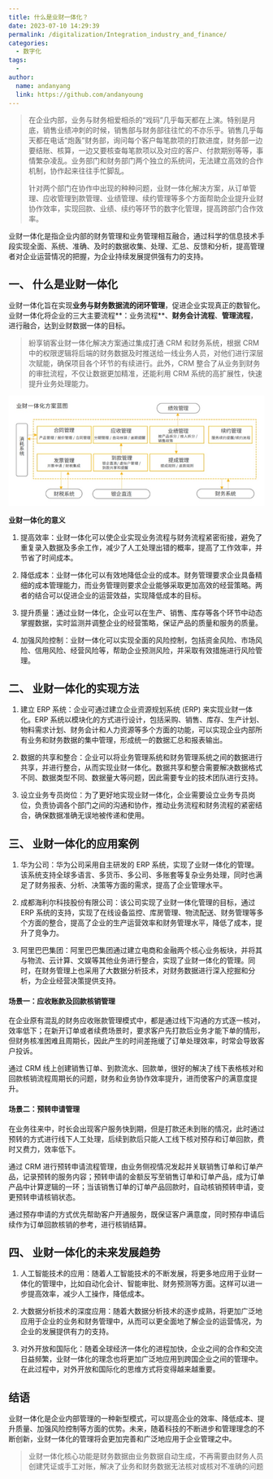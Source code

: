 ```yaml
---
title: 什么是业财一体化？
date: 2023-07-10 14:29:39
permalink: /digitalization/Integration_industry_and_finance/
categories:
  - 数字化
tags:
  -
author:
  name: andanyang
  link: https://github.com/andanyoung
---
```


> 在企业内部，业务与财务相爱相杀的“戏码”几乎每天都在上演。特别是月底，销售业绩冲刺的时候，销售部与财务部往往忙的不亦乐乎。销售几乎每天都在电话“炮轰”财务部，询问每个客户每笔款项的打款进度，财务部一边要结账、核算，一边又要核查每笔款项以及对应的客户、付款期别等等，事情繁杂凌乱。业务部门和财务部门两个独立的系统间，无法建立高效的合作机制，协作起来往往手忙脚乱。
>
> 针对两个部门在协作中出现的种种问题，业财一体化解决方案，从订单管理、应收管理到款管理、业绩管理、续约管理等多个方面帮助企业提升业财协作效率，实现回款、业绩、续约等环节的数字化管理，提高跨部门合作效率。

业财一体化是指企业内部的财务管理和业务管理相互融合，通过科学的信息技术手段实现全面、系统、准确、及时的数据收集、处理、汇总、反馈和分析，提高管理者对企业运营情况的把握，为企业持续发展提供强有力的支持。

## 一、 什么是业财一体化

业财一体化旨在实现**业务与财务数据流的闭环管理**，促进企业实现真正的数智化。业财一体化将企业的三大主要流程**：业务流程**、**财务会计流程**、**管理流程**，进行融合，达到业财数据一体的目标。

> 紛享销客业财一体化解决方案通过集成打通 CRM 和财务系统，根据 CRM 中的权限逻辑将后端的财务数据及时推送给一线业务人员，对他们进行深层次赋能，确保项目各个环节的有续进行。此外，CRM 整合了从业务到财务的审批流程，不仅让数据更加精准，还能利用 CRM 系统的高扩展性，快速提升业务处理能力。

![业财一体化](../.vuepress/public/AI/v2-97b7fd3bbbedd4e9823bf86845b28351_b.jpg)

**业财一体化的意义**

1. 提高效率：业财一体化可以使企业实现业务流程与财务流程紧密衔接，避免了重复录入数据及多余工作，减少了人工处理出错的概率，提高了工作效率，并节省了时间成本。

2. 降低成本：业财一体化可以有效地降低企业的成本。财务管理要求企业具备精细的成本管理能力，而业务管理则要求企业能够采取更加高效的经营策略。两者的结合可以促进企业的运营效益，实现降低成本的目标。

3. 提升质量：通过业财一体化，企业可以在生产、销售、库存等各个环节中动态掌握数据，实时监测并调整企业的经营策略，保证产品的质量和服务的质量。

4. 加强风险控制：业财一体化可以实现全面的风险控制，包括资金风险、市场风险、信用风险、经营风险等，帮助企业预测风险，并采取有效措施进行风险管理。

## 二、 业财一体化的实现方法

1. 建立 ERP 系统：企业可通过建立企业资源规划系统 (ERP) 来实现业财一体化。ERP 系统以模块化的方式进行设计，包括采购、销售、库存、生产计划、物料需求计划、财务会计和人力资源等多个方面的功能，可以实现企业内部所有业务和财务数据的集中管理，形成统一的数据汇总和报表输出。

2. 数据的共享和整合：企业可以将业务管理系统和财务管理系统之间的数据进行共享，并进行整合，从而实现业财一体化。数据共享和整合需要解决数据格式不同、数据类型不同、数据量大等问题，因此需要专业的技术团队进行支持。

3. 设立业务专员岗位：为了更好地实现业财一体化，企业需要设立业务专员岗位，负责协调各个部门之间的沟通和协作，推动业务流程和财务流程的紧密结合，确保数据准确无误地被传递和使用。

## 三、 业财一体化的应用案例

1. 华为公司：华为公司采用自主研发的 ERP 系统，实现了业财一体化的管理。该系统支持全球多语言、多货币、多公司、多账套等复杂业务处理，同时也满足了财务报表、分析、决策等方面的需求，提高了企业管理水平。

2. 成都海利尔科技股份有限公司：该公司实现了业财一体化管理的目标，通过 ERP 系统的支持，实现了在线设备监控、库房管理、物流配送、财务管理等多个方面的整合，提高了企业的生产运营效率和财务管理水平，降低了成本，提升了竞争力。

3. 阿里巴巴集团：阿里巴巴集团通过建立电商和金融两个核心业务板块，并将其与物流、云计算、文娱等其他业务进行整合，实现了业财一体化的管理。同时，在财务管理上也采用了大数据分析技术，对财务数据进行深入挖掘和分析，为企业经营决策提供支持。

#### 场景一：应收账款及回款核销管理

在企业原有混乱的财务应收账款管理模式中，都是通过线下沟通的方式逐一核对，效率低下；在新开订单或者续费场景时，要求客户先打款后业务才能下单的情形，但财务核准困难且周期长，因此产生的时间差拖缓了订单处理效率，时常会导致客户投诉。

通过 CRM 线上创建销售订单、到款流水、回款单，很好的解决了线下表格核对和回款核销流程周期长的问题，财务和业务协作效率提升，进而使客户的满意度提升。

#### 场景二：预转申请管理

在业务往来中，时长会出现客户服务快到期，但是打款还未到账的情况，此时通过预转的方式进行线下人工处理，后续到款后只能人工线下核对预存和订单回款，费时又费力，效率低下。

通过 CRM 进行预转申请流程管理，由业务侧视情况发起并关联销售订单和订单产品，记录预转的服务内容；预转申请的金额反写至销售订单和订单产品，成为订单产品中计算逻辑的一环；当该销售订单的订单产品回款时，自动核销预转申请，变更预转申请核销状态。

通过预存申请的方式优先帮助客户开通服务，既保证客户满意度，同时预存申请后续作为订单回款核销的参考，进行核销结算。

## 四、 业财一体化的未来发展趋势

1. 人工智能技术的应用：随着人工智能技术的不断发展，将更多地应用于业财一体化的管理中，比如自动化会计、智能审批、财务预测等方面。这样可以进一步提高效率，减少人工操作，降低成本。

2. 大数据分析技术的深度应用：随着大数据分析技术的逐步成熟，将更加广泛地应用于企业的业务和财务管理中，从而可以更全面地了解企业的运营情况，为企业的发展提供有力的支持。

3. 对外开放和国际化：随着全球经济一体化的进程加快，企业之间的合作和交流日益频繁，业财一体化的理念也将更加广泛地应用到跨国企业之间的管理中。在此过程中，对外开放和国际化的思维方式将变得越来越重要。

## 结语

业财一体化是企业内部管理的一种新型模式，可以提高企业的效率、降低成本、提升质量、加强风险控制等方面的优势。未来，随着科技的不断进步和管理理念的不断创新，业财一体化的管理将会更加完善和广泛地应用于企业管理之中。

> 业财一体化核心功能是财务数据由业务数据自动生成，不再需要由财务人员创建凭证或手工对账，解决了业务和财务数据无法核对或核对不准确的问题
